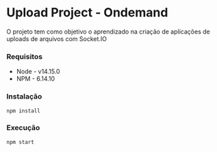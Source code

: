 # Upload Project - Ondemand

O projeto tem como objetivo o aprendizado na criação de aplicações de uploads de arquivos com Socket.IO

### Requisitos

 - Node - v14.15.0
 - NPM - 6.14.10

### Instalação
	npm install

### Execução	
	npm start

